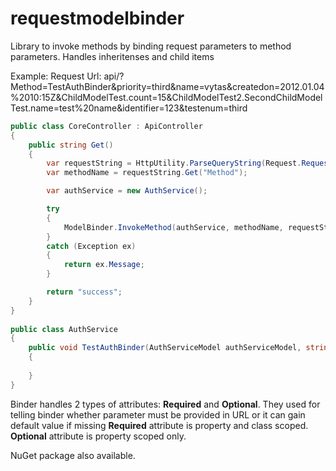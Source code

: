 requestmodelbinder
==================

Library to invoke methods by binding request parameters to method parameters. Handles inheritenses and child items

Example:
Request Url:
api/?Method=TestAuthBinder&priority=third&name=vytas&createdon=2012.01.04%2010:15Z&ChildModelTest.count=15&ChildModelTest2.SecondChildModelTest.name=test%20name&identifier=123&testenum=third

```csharp
public class CoreController : ApiController
{
    public string Get()
    {
        var requestString = HttpUtility.ParseQueryString(Request.RequestUri.Query);
        var methodName = requestString.Get("Method");

        var authService = new AuthService();

        try
        {
            ModelBinder.InvokeMethod(authService, methodName, requestString);
        }
        catch (Exception ex)
        {
            return ex.Message;
        }

        return "success";
    }
}
    
public class AuthService
{
    public void TestAuthBinder(AuthServiceModel authServiceModel, string name, Test? priority)
    {
        
    } 
}  
```

Binder handles 2 types of attributes: **Required** and **Optional**. They used for telling binder whether parameter must be provided in URL or it can gain default value if missing
**Required** attribute is property and class scoped.
**Optional** attribute is property scoped only.

NuGet package also available.
